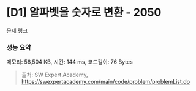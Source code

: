 # [D1] 알파벳을 숫자로 변환 - 2050 

[문제 링크](https://swexpertacademy.com/main/code/problem/problemDetail.do?contestProbId=AV5QLGxKAzQDFAUq) 

### 성능 요약

메모리: 58,504 KB, 시간: 144 ms, 코드길이: 76 Bytes



> 출처: SW Expert Academy, https://swexpertacademy.com/main/code/problem/problemList.do